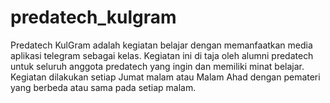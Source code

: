 # predatech_kulgram
Predatech KulGram adalah kegiatan belajar dengan memanfaatkan media aplikasi telegram sebagai kelas. Kegiatan ini di taja oleh alumni predatech untuk seluruh anggota predatech yang ingin dan memiliki minat belajar. Kegiatan dilakukan setiap Jumat malam atau Malam Ahad dengan pemateri yang berbeda atau sama pada setiap malam.
